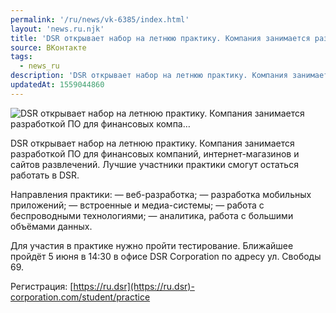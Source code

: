 ```yaml
---
permalink: '/ru/news/vk-6385/index.html'
layout: 'news.ru.njk'
title: 'DSR открывает набор на летнюю практику. Компания занимается разработкой ПО для финансовых компа…'
source: ВКонтакте
tags:
  - news_ru
description: 'DSR открывает набор на летнюю практику. Компания занимается разработкой ПО для финансовых компа…'
updatedAt: 1559044860
---
```

![DSR открывает набор на летнюю практику. Компания занимается разработкой ПО для финансовых компа…](https://sun9-16.userapi.com/impf/c850728/v850728902/13115a/rB1u5nHtyG8.jpg?size=1280x800&quality=96&sign=c0d732f34a79779f63632e848abe28f6&c_uniq_tag=lb4CSrPr2XI-LFtahPg3IK9Z4qpZEb8GFwMLDh9IiOo&type=album)

DSR открывает набор на летнюю практику. Компания занимается разработкой ПО для финансовых компаний, интернет-магазинов и сайтов развлечений. Лучшие участники практики смогут остаться работать в DSR.

Направления практики:
— веб-разработка;
— разработка мобильных приложений;
— встроенные и медиа-системы;
— работа с беспроводными технологиями;
— аналитика, работа с большими объёмами данных.

Для участия в практике нужно пройти тестирование. Ближайшее пройдёт 5 июня в 14:30 в офисе DSR Сorporation по адресу ул. Свободы 69.

Регистрация: [https://ru.dsr](https://ru.dsr)-corporation.com/student/practice
